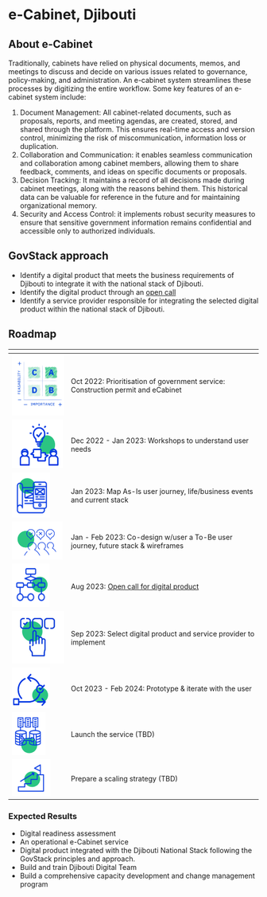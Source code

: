 # e-Cabinet, Djibouti

## About e-Cabinet

Traditionally, cabinets have relied on physical documents, memos, and meetings to discuss and decide on various issues related to governance, policy-making, and administration. An e-cabinet system streamlines these processes by digitizing the entire workflow. Some key features of an e-cabinet system include:

1. Document Management: All cabinet-related documents, such as proposals, reports, and meeting agendas, are created, stored, and shared through the platform. This ensures real-time access and version control, minimizing the risk of miscommunication, information loss or duplication.
2. Collaboration and Communication: it enables seamless communication and collaboration among cabinet members, allowing them to share feedback, comments, and ideas on specific documents or proposals.
3. Decision Tracking: It maintains a record of all decisions made during cabinet meetings, along with the reasons behind them. This historical data can be valuable for reference in the future and for maintaining organizational memory.
4. Security and Access Control: it implements robust security measures to ensure that sensitive government information remains confidential and accessible only to authorized individuals.

## GovStack approach

* Identify a digital product that meets the business requirements of Djibouti to integrate it with the national stack of Djibouti.
* Identify the digital product through an [open call](https://www.leverist.de/en/app/opportunities/call-for-digital-products-to-manage-ecabinet-meetings-document-correspondence-and-policy-drafting-for-the-government-of-djibouti?force\_preview=1)&#x20;
* Identify a service provider responsible for integrating the selected digital product within the national stack of Djibouti.

## Roadmap

<table><thead><tr><th width="105"></th><th></th></tr></thead><tbody><tr><td><img src="../../.gitbook/assets/Screenshot_2023-03-28_170152-removebg-preview.png" alt=""></td><td>Oct 2022: Prioritisation of government service: Construction permit and eCabinet</td></tr><tr><td><img src="../../.gitbook/assets/image (7) (1).png" alt=""></td><td>Dec 2022 - Jan 2023: Workshops to understand user needs</td></tr><tr><td><img src="../../.gitbook/assets/image (11) (1).png" alt=""></td><td>Jan 2023: Map As-Is user journey, life/business events and current stack</td></tr><tr><td><img src="../../.gitbook/assets/image (16) (1).png" alt=""></td><td> Jan - Feb 2023: Co-design w/user a To-Be user journey, future stack &#x26; wireframes</td></tr><tr><td><img src="../../.gitbook/assets/image (8).png" alt=""></td><td>Aug 2023: <a href="https://www.leverist.de/en/app/opportunities/call-for-digital-products-to-manage-ecabinet-meetings-document-correspondence-and-policy-drafting-for-the-government-of-djibouti?force_preview=1">Open call for digital product</a></td></tr><tr><td><img src="../../.gitbook/assets/Untitled design.jpg" alt=""></td><td>Sep 2023: Select digital product and service provider to implement</td></tr><tr><td><img src="../../.gitbook/assets/image (9) (1).png" alt=""></td><td> Oct 2023 - Feb 2024: Prototype &#x26; iterate with the user</td></tr><tr><td><img src="../../.gitbook/assets/image (14) (1).png" alt=""></td><td>Launch the service  (TBD)</td></tr><tr><td><img src="../../.gitbook/assets/image (13) (1).png" alt=""></td><td>Prepare a scaling strategy (TBD)</td></tr></tbody></table>

### Expected Results

* Digital readiness assessment&#x20;
* An operational e-Cabinet service
* Digital product integrated with the Djibouti National Stack following the GovStack principles and approach.
* Build and train Djibouti Digital Team&#x20;
* Build a comprehensive capacity development and change management program
